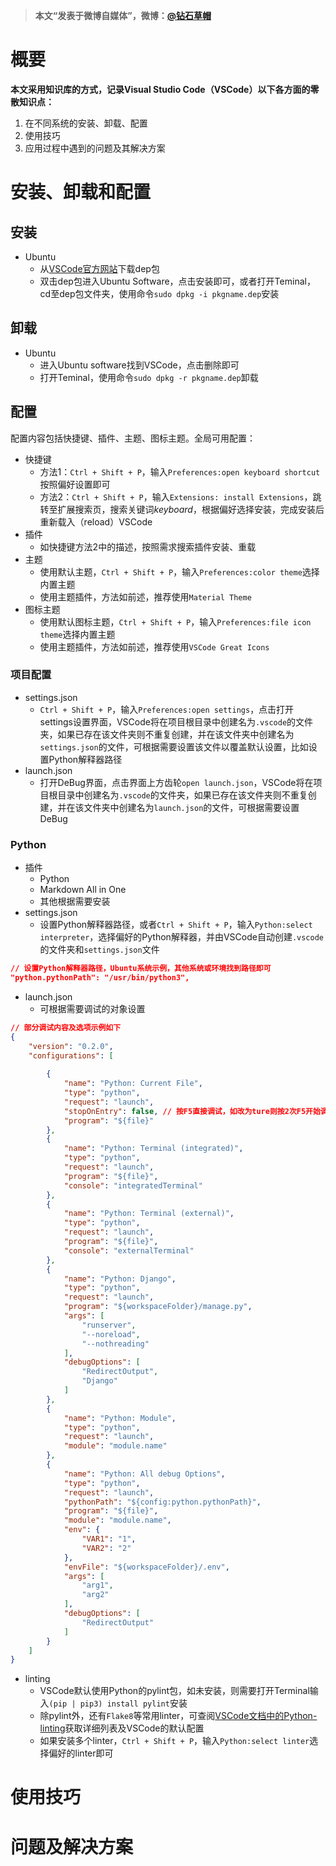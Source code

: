 > **本文“发表于微博自媒体”，微博：[@钻石草帽](https://weibo.com/strawhatchan)**

# 概要
**本文采用知识库的方式，记录Visual Studio Code（VSCode）以下各方面的零散知识点：**

1. 在不同系统的安装、卸载、配置
2. 使用技巧
3. 应用过程中遇到的问题及其解决方案

# 安装、卸载和配置
## 安装
- Ubuntu
    - 从[VSCode官方网站](https://code.visualstudio.com/)下载dep包
    - 双击dep包进入Ubuntu Software，点击安装即可，或者打开Teminal，cd至dep包文件夹，使用命令`sudo dpkg -i pkgname.dep`安装

## 卸载
- Ubuntu
    - 进入Ubuntu software找到VSCode，点击删除即可
    - 打开Teminal，使用命令`sudo dpkg -r pkgname.dep`卸载

## 配置
配置内容包括快捷键、插件、主题、图标主题。全局可用配置：
- 快捷键
    - 方法1：`Ctrl + Shift + P`，输入`Preferences:open keyboard shortcut`按照偏好设置即可
    - 方法2：`Ctrl + Shift + P`，输入`Extensions: install Extensions`，跳转至扩展搜索页，搜索关键词*keyboard*，根据偏好选择安装，完成安装后重新载入（reload）VSCode
- 插件
    - 如快捷键方法2中的描述，按照需求搜索插件安装、重载
- 主题
    - 使用默认主题，`Ctrl + Shift + P`，输入`Preferences:color theme`选择内置主题
    - 使用主题插件，方法如前述，推荐使用`Material Theme`
- 图标主题
    - 使用默认图标主题，`Ctrl + Shift + P`，输入`Preferences:file icon theme`选择内置主题
    - 使用主题插件，方法如前述，推荐使用`VSCode Great Icons`

### 项目配置
- settings.json
    - `Ctrl + Shift + P`，输入`Preferences:open settings`，点击打开settings设置界面，VSCode将在项目根目录中创建名为`.vscode`的文件夹，如果已存在该文件夹则不重复创建，并在该文件夹中创建名为`settings.json`的文件，可根据需要设置该文件以覆盖默认设置，比如设置Python解释器路径
- launch.json
    - 打开DeBug界面，点击界面上方齿轮`open launch.json`，VSCode将在项目根目录中创建名为`.vscode`的文件夹，如果已存在该文件夹则不重复创建，并在该文件夹中创建名为`launch.json`的文件，可根据需要设置DeBug

### Python
- 插件
    - Python
    - Markdown All in One
    - 其他根据需要安装
- settings.json
    - 设置Python解释器路径，或者`Ctrl + Shift + P`，输入`Python:select interpreter`，选择偏好的Python解释器，并由VSCode自动创建`.vscode`的文件夹和`settings.json`文件
```json
// 设置Python解释器路径，Ubuntu系统示例，其他系统或环境找到路径即可
"python.pythonPath": "/usr/bin/python3",
```
- launch.json
    - 可根据需要调试的对象设置
```json
// 部分调试内容及选项示例如下
{
    "version": "0.2.0",
    "configurations": [
        
        {
            "name": "Python: Current File",
            "type": "python",
            "request": "launch",
            "stopOnEntry": false, // 按F5直接调试，如改为ture则按2次F5开始调试
            "program": "${file}"
        },
        {
            "name": "Python: Terminal (integrated)",
            "type": "python",
            "request": "launch",
            "program": "${file}",
            "console": "integratedTerminal"
        },
        {
            "name": "Python: Terminal (external)",
            "type": "python",
            "request": "launch",
            "program": "${file}",
            "console": "externalTerminal"
        },
        {
            "name": "Python: Django",
            "type": "python",
            "request": "launch",
            "program": "${workspaceFolder}/manage.py",
            "args": [
                "runserver",
                "--noreload",
                "--nothreading"
            ],
            "debugOptions": [
                "RedirectOutput",
                "Django"
            ]
        },
        {
            "name": "Python: Module",
            "type": "python",
            "request": "launch",
            "module": "module.name"
        },
        {
            "name": "Python: All debug Options",
            "type": "python",
            "request": "launch",
            "pythonPath": "${config:python.pythonPath}",
            "program": "${file}",
            "module": "module.name",
            "env": {
                "VAR1": "1",
                "VAR2": "2"
            },
            "envFile": "${workspaceFolder}/.env",
            "args": [
                "arg1",
                "arg2"
            ],
            "debugOptions": [
                "RedirectOutput"
            ]
        }
    ]
}
```
- linting
    - VSCode默认使用Python的pylint包，如未安装，则需要打开Terminal输入`(pip | pip3) install pylint`安装
    - 除pylint外，还有`Flake8`等常用linter，可查阅[VSCode文档中的Python-linting](https://code.visualstudio.com/docs/python/linting)获取详细列表及VSCode的默认配置
    - 如果安装多个linter，`Ctrl + Shift + P`，输入`Python:select linter`选择偏好的linter即可
# 使用技巧


# 问题及解决方案